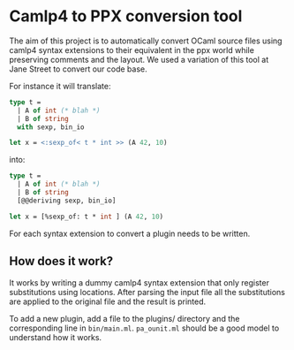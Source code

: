 Camlp4 to PPX conversion tool
=============================

The aim of this project is to automatically convert OCaml source files
using camlp4 syntax extensions to their equivalent in the ppx world
while preserving comments and the layout. We used a variation of this
tool at Jane Street to convert our code base.

For instance it will translate:

```ocaml
type t =
  | A of int (* blah *)
  | B of string
  with sexp, bin_io

let x = <:sexp_of< t * int >> (A 42, 10)
```

into:

```ocaml
type t =
  | A of int (* blah *)
  | B of string
  [@@deriving sexp, bin_io]

let x = [%sexp_of: t * int ] (A 42, 10)
```

For each syntax extension to convert a plugin needs to be written.

How does it work?
-----------------

It works by writing a dummy camlp4 syntax extension that only register
substitutions using locations. After parsing the input file all the
substitutions are applied to the original file and the result is
printed.

To add a new plugin, add a file to the plugins/ directory and the
corresponding line in `bin/main.ml`. `pa_ounit.ml` should be a good
model to understand how it works.

